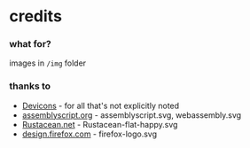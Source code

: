 # credits

### what for?

images in `/img` folder

### thanks to

- [Devicons](https://github.com/devicons/devicon) - for all that's not explicitly noted
- [assemblyscript.org](https://assemblyscript.org/) - assemblyscript.svg, webassembly.svg
- [Rustacean.net](https://rustacean.net/) - Rustacean-flat-happy.svg
- [design.firefox.com](https://design.firefox.com/photon/visuals/product-identity-assets.html) - firefox-logo.svg
